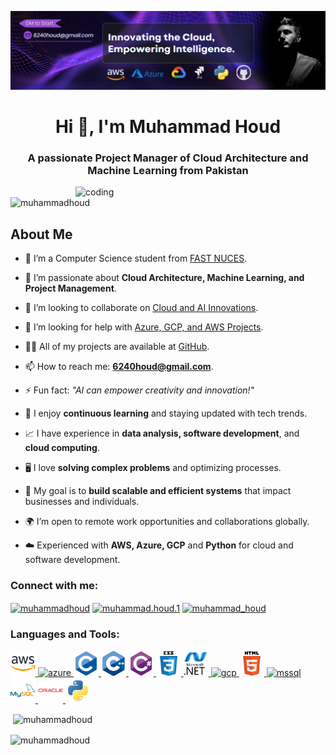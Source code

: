 ![logo](https://github.com/muhammadhoud/muhammadhoud/blob/main/Linkedin%20Covers%20(1).jpg)
<h1 align="center">Hi 👋, I'm Muhammad Houd</h1>
<h3 align="center">A passionate Project Manager of Cloud Architecture and Machine Learning from Pakistan</h3>

<img align="right" alt="coding" width="400" src="https://img.etimg.com/thumb/width-1200,height-1200,imgsize-638053,resizemode-75,msid-84146083/prime/technology-and-startups/booting-up-developer-economy-how-tech-startups-are-helping-coders-build-and-test-software-faster.jpg">

<p align="left"> <img src="https://komarev.com/ghpvc/?username=muhammadhoud&label=Profile%20views&color=0e75b6&style=flat" alt="muhammadhoud" /> </p>

## About Me
- 🔭 I’m a Computer Science student from [FAST NUCES](https://cfd.nu.edu.pk/).
- 🌱 I’m passionate about **Cloud Architecture, Machine Learning, and Project Management**.
- 👯 I’m looking to collaborate on [Cloud and AI Innovations](https://www.linkedin.com/showcase/microsoft-azure/).
- 🤝 I’m looking for help with [Azure, GCP, and AWS Projects](https://www.linkedin.com/showcase/microsoft-azure/).
- 👨‍💻 All of my projects are available at [GitHub](https://github.com/muhammadhoud).
- 📫 How to reach me: **6240houd@gmail.com**.
- ⚡ Fun fact: _"AI can empower creativity and innovation!"_

- 🔄 I enjoy **continuous learning** and staying updated with tech trends.
- 📈 I have experience in **data analysis, software development**, and **cloud computing**.
- 🖥️ I love **solving complex problems** and optimizing processes.
- 🚀 My goal is to **build scalable and efficient systems** that impact businesses and individuals.
- 🌍 I’m open to remote work opportunities and collaborations globally.
- ☁️ Experienced with **AWS, Azure, GCP** and **Python** for cloud and software development.

<h3 align="left">Connect with me:</h3>
<p align="left">
<a href="https://linkedin.com/in/muhammadhoud" target="blank"><img align="center" src="https://raw.githubusercontent.com/rahuldkjain/github-profile-readme-generator/master/src/images/icons/Social/linked-in-alt.svg" alt="muhammadhoud" height="30" width="40" /></a>
<a href="https://fb.com/muhammad.houd.1" target="blank"><img align="center" src="https://raw.githubusercontent.com/rahuldkjain/github-profile-readme-generator/master/src/images/icons/Social/facebook.svg" alt="muhammad.houd.1" height="30" width="40" /></a>
<a href="https://instagram.com/muhammad_houd" target="blank"><img align="center" src="https://raw.githubusercontent.com/rahuldkjain/github-profile-readme-generator/master/src/images/icons/Social/instagram.svg" alt="muhammad_houd" height="30" width="40" /></a>
</p>

<h3 align="left">Languages and Tools:</h3>
<p align="left"> <a href="https://aws.amazon.com" target="_blank" rel="noreferrer"> <img src="https://raw.githubusercontent.com/devicons/devicon/master/icons/amazonwebservices/amazonwebservices-original-wordmark.svg" alt="aws" width="40" height="40"/> </a> <a href="https://azure.microsoft.com/en-in/" target="_blank" rel="noreferrer"> <img src="https://www.vectorlogo.zone/logos/microsoft_azure/microsoft_azure-icon.svg" alt="azure" width="40" height="40"/> </a> <a href="https://www.cprogramming.com/" target="_blank" rel="noreferrer"> <img src="https://raw.githubusercontent.com/devicons/devicon/master/icons/c/c-original.svg" alt="c" width="40" height="40"/> </a> <a href="https://www.w3schools.com/cpp/" target="_blank" rel="noreferrer"> <img src="https://raw.githubusercontent.com/devicons/devicon/master/icons/cplusplus/cplusplus-original.svg" alt="cplusplus" width="40" height="40"/> </a> <a href="https://www.w3schools.com/cs/" target="_blank" rel="noreferrer"> <img src="https://raw.githubusercontent.com/devicons/devicon/master/icons/csharp/csharp-original.svg" alt="csharp" width="40" height="40"/> </a> <a href="https://www.w3schools.com/css/" target="_blank" rel="noreferrer"> <img src="https://raw.githubusercontent.com/devicons/devicon/master/icons/css3/css3-original-wordmark.svg" alt="css3" width="40" height="40"/> </a> <a href="https://dotnet.microsoft.com/" target="_blank" rel="noreferrer"> <img src="https://raw.githubusercontent.com/devicons/devicon/master/icons/dot-net/dot-net-original-wordmark.svg" alt="dotnet" width="40" height="40"/> </a> <a href="https://cloud.google.com" target="_blank" rel="noreferrer"> <img src="https://www.vectorlogo.zone/logos/google_cloud/google_cloud-icon.svg" alt="gcp" width="40" height="40"/> </a> <a href="https://www.w3.org/html/" target="_blank" rel="noreferrer"> <img src="https://raw.githubusercontent.com/devicons/devicon/master/icons/html5/html5-original-wordmark.svg" alt="html5" width="40" height="40"/> </a> <a href="https://www.microsoft.com/en-us/sql-server" target="_blank" rel="noreferrer"> <img src="https://www.svgrepo.com/show/303229/microsoft-sql-server-logo.svg" alt="mssql" width="40" height="40"/> </a> <a href="https://www.mysql.com/" target="_blank" rel="noreferrer"> <img src="https://raw.githubusercontent.com/devicons/devicon/master/icons/mysql/mysql-original-wordmark.svg" alt="mysql" width="40" height="40"/> </a> <a href="https://www.oracle.com/" target="_blank" rel="noreferrer"> <img src="https://raw.githubusercontent.com/devicons/devicon/master/icons/oracle/oracle-original.svg" alt="oracle" width="40" height="40"/> </a> <a href="https://www.python.org" target="_blank" rel="noreferrer"> <img src="https://raw.githubusercontent.com/devicons/devicon/master/icons/python/python-original.svg" alt="python" width="40" height="40"/> </a> </p>

<p>&nbsp;<img align="center" src="https://github-readme-stats.vercel.app/api?username=muhammadhoud&show_icons=true&locale=en" alt="muhammadhoud" /></p>

<p><img align="center" src="https://github-readme-streak-stats.herokuapp.com/?user=muhammadhoud&" alt="muhammadhoud" /></p>
